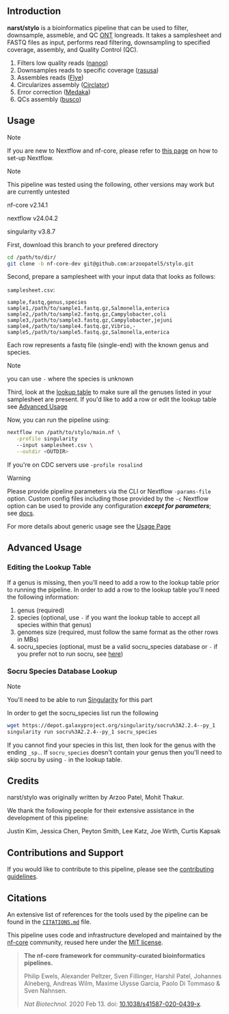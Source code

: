 ## Introduction

**narst/stylo** is a bioinformatics pipeline that can be used to filter, downsample, assmeble, and QC [ONT](https://nanoporetech.com/) longreads. It takes a samplesheet and FASTQ files as input, performs read filtering, downsampling to specified coverage, assembly, and Quality Control (QC).

<!-- TODO nf-core: Include a figure that guides the user through the major workflow steps. Many nf-core
     workflows use the "tube map" design for that. See https://nf-co.re/docs/contributing/design_guidelines#examples for examples.   -->
<!-- TODO nf-core: Fill in short bullet-pointed list of the default steps in the pipeline -->

1. Filters low quality reads ([nanoq](https://github.com/esteinig/nanoq))
2. Downsamples reads to specific coverage ([rasusa](https://github.com/mbhall88/rasusa))
3. Assembles reads ([Flye](https://github.com/mikolmogorov/Flye))
4. Circularizes assembly ([Circlator](https://github.com/sanger-pathogens/circlator))
5. Error correction ([Medaka](https://github.com/nanoporetech/medaka))
6. QCs assembly ([busco](https://github.com/metashot/busco))

## Usage

> [!NOTE]
> If you are new to Nextflow and nf-core, please refer to [this page](https://nf-co.re/docs/usage/installation) on how to set-up Nextflow.

> [!NOTE]
> This pipeline was tested using the following, other versions may work but are currently untested
> 
> nf-core v2.14.1
> 
> nextflow v24.04.2
> 
> singularity v3.8.7

First, download this branch to your prefered directory
```bash
cd /path/to/dir/
git clone -b nf-core-dev git@github.com:arzoopatel5/stylo.git
```

Second, prepare a samplesheet with your input data that looks as follows:

`samplesheet.csv`:

```csv
sample,fastq,genus,species
sample1,/path/to/sample1.fastq.gz,Salmonella,enterica
sample2,/path/to/sample2.fastq.gz,Campylobacter,coli
sample3,/path/to/sample3.fastq.gz,Campylobacter,jejuni
sample4,/path/to/sample4.fastq.gz,Vibrio,-
sample5,/path/to/sample5.fastq.gz,Salmonella,enterica
```

Each row represents a fastq file (single-end) with the known genus and species.

> [!NOTE]
> you can use `-` where the species is unknown

Third, look at the [lookup table](conf/lookup_table.tsv) to make sure all the genuses listed in your samplesheet are present. If you'd like to add a row or edit the lookup table see [Advanced Usage](#advanced-usage)


Now, you can run the pipeline using:

```bash
nextflow run /path/to/stylo/main.nf \
   -profile singularity
   --input samplesheet.csv \
   --outdir <OUTDIR>
```

If you're on CDC servers use `-profile rosalind`


> [!WARNING]
> Please provide pipeline parameters via the CLI or Nextflow `-params-file` option. Custom config files including those provided by the `-c` Nextflow option can be used to provide any configuration _**except for parameters**_;
> see [docs](https://nf-co.re/usage/configuration#custom-configuration-files).

For more details about generic usage see the [Usage Page](docs/usage.md)

## Advanced Usage

### Editing the Lookup Table
If a genus is missing, then you'll need to add a row to the lookup table prior to running the pipeline. In order to add a row to the lookup table you'll need the following information:

1. genus (required)
2. species (optional, use `-` if you want the lookup table to accept all species within that genus)
3. genomes size (required, must follow the same format as the other rows in MBs)
4. socru_species (optional, must be a valid socru_species database or `-` if you prefer not to run socru, see [here](#socru-species-database-lookup)) <!-- TODO: remove socru? -->

<!-- TODO: remove socru? -->

### Socru Species Database Lookup
> [!NOTE] 
> You'll need to be able to run [Singularity](https://docs.sylabs.io/guides/latest/user-guide/) for this part

In order to get the socru_species list run the following

```bash
wget https://depot.galaxyproject.org/singularity/socru%3A2.2.4--py_1
singularity run socru%3A2.2.4--py_1 socru_species
```

If you cannot find your species in this list, then look for the genus with the ending `_sp.`. If `socru_species` doesn't contain your genus then you'll need to skip socru by using `-` in the lookup table.

<!-- TODO: remove socru? -->

## Credits

narst/stylo was originally written by Arzoo Patel, Mohit Thakur.

We thank the following people for their extensive assistance in the development of this pipeline:

<!-- TODO nf-core: If applicable, make list of people who have also contributed -->
Justin Kim, Jessica Chen, Peyton Smith, Lee Katz, Joe Wirth, Curtis Kapsak

## Contributions and Support

If you would like to contribute to this pipeline, please see the [contributing guidelines](.github/CONTRIBUTING.md).

## Citations

<!-- TODO nf-core: Add citation for pipeline after first release. Uncomment lines below and update Zenodo doi and badge at the top of this file. -->
<!-- If you use narst/stylo for your analysis, please cite it using the following doi: [10.5281/zenodo.XXXXXX](https://doi.org/10.5281/zenodo.XXXXXX) -->

<!-- TODO nf-core: Add bibliography of tools and data used in your pipeline -->

An extensive list of references for the tools used by the pipeline can be found in the [`CITATIONS.md`](CITATIONS.md) file.

This pipeline uses code and infrastructure developed and maintained by the [nf-core](https://nf-co.re) community, reused here under the [MIT license](https://github.com/nf-core/tools/blob/master/LICENSE).

> **The nf-core framework for community-curated bioinformatics pipelines.**
>
> Philip Ewels, Alexander Peltzer, Sven Fillinger, Harshil Patel, Johannes Alneberg, Andreas Wilm, Maxime Ulysse Garcia, Paolo Di Tommaso & Sven Nahnsen.
>
> _Nat Biotechnol._ 2020 Feb 13. doi: [10.1038/s41587-020-0439-x](https://dx.doi.org/10.1038/s41587-020-0439-x).
